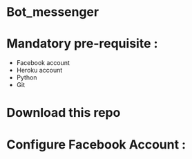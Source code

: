 # Bot_messenger

# Mandatory pre-requisite :
- Facebook account <br />
- Heroku account <br />
- Python  <br />
- Git <br />

# Download this repo

# Configure Facebook Account :
